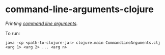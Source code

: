 # command-line-arguments-clojure

*Printing [command line arguments](http://rosettacode.org/wiki/Command-line_arguments).*

To run:
```
java -cp <path-to-clojure-jar> clojure.main CommandLineArguments.clj <arg 1> <arg 2> ... <arg n>
```